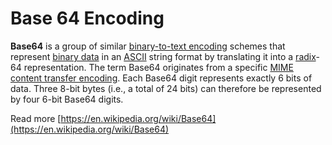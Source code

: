# Base 64 Encoding

**Base64** is a group of similar [binary-to-text encoding](https://en.wikipedia.org/wiki/Binary-to-text_encoding) schemes that represent [binary data](https://en.wikipedia.org/wiki/Binary_data) in an [ASCII](https://en.wikipedia.org/wiki/ASCII) string format by translating it into a [radix](https://en.wikipedia.org/wiki/Radix)-64 representation. The term Base64 originates from a specific [MIME content transfer encoding](https://en.wikipedia.org/wiki/MIME#Content-Transfer-Encoding). Each Base64 digit represents exactly 6 bits of data. Three 8-bit bytes \(i.e., a total of 24 bits\) can therefore be represented by four 6-bit Base64 digits.

Read more [https://en.wikipedia.org/wiki/Base64](https://en.wikipedia.org/wiki/Base64)


